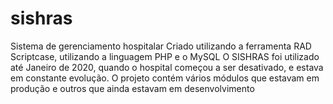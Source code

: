 # sishras
Sistema de gerenciamento hospitalar
Criado utilizando a ferramenta RAD Scriptcase, utilizando a linguagem PHP e o MySQL
O SISHRAS foi utilizado até Janeiro de 2020, quando o hospital começou a ser desativado, e estava em constante evolução.
O projeto contém vários módulos que estavam em produção e outros que ainda estavam em desenvolvimento
